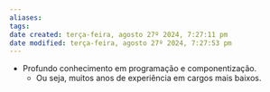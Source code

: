 ```yaml
---
aliases: 
tags: 
date created: terça-feira, agosto 27º 2024, 7:27:11 pm
date modified: terça-feira, agosto 27º 2024, 7:27:53 pm
---
```

- Profundo conhecimento em programação e componentização.
	- Ou seja, muitos anos de experiência em cargos mais baixos.